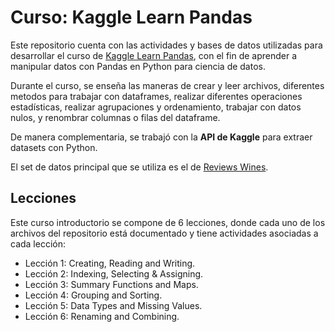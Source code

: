 # Curso: Kaggle Learn Pandas

Este repositorio cuenta con las actividades y bases de datos utilizadas para desarrollar el curso de [Kaggle Learn Pandas](https://www.kaggle.com/learn/pandas), con el fin de aprender a manipular datos con Pandas en Python para ciencia de datos.

Durante el curso, se enseña las maneras de crear y leer archivos, diferentes metodos para trabajar con dataframes, realizar diferentes operaciones estadísticas, realizar agrupaciones y ordenamiento, trabajar con datos nulos, y renombrar columnas o filas del dataframe.

De manera complementaria, se trabajó con la **API de Kaggle** para extraer datasets con Python.

El set de datos principal que se utiliza es el de [Reviews Wines](https://www.kaggle.com/datasets/zynicide/wine-reviews).

## Lecciones

Este curso introductorio se compone de 6 lecciones, donde cada uno de los archivos del repositorio está documentado y tiene actividades asociadas a cada lección:
- Lección 1: Creating, Reading and Writing.
- Lección 2: Indexing, Selecting & Assigning.
- Lección 3: Summary Functions and Maps.
- Lección 4: Grouping and Sorting.
- Lección 5: Data Types and Missing Values.
- Lección 6: Renaming and Combining.